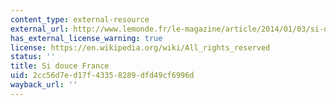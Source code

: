 ```yaml
---
content_type: external-resource
external_url: http://www.lemonde.fr/le-magazine/article/2014/01/03/si-douce-france_4341969_1616923.html
has_external_license_warning: true
license: https://en.wikipedia.org/wiki/All_rights_reserved
status: ''
title: Si douce France
uid: 2cc56d7e-d17f-4335-8289-dfd49cf6996d
wayback_url: ''
---
```

